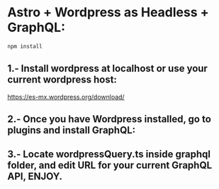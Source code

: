 # Astro + Wordpress as Headless + GraphQL:

```sh
npm install
```


## 1.- Install wordpress at localhost or use your current wordpress host:

https://es-mx.wordpress.org/download/

## 2.- Once you have Wordpress installed, go to plugins and install GraphQL:


## 3.- Locate wordpressQuery.ts inside graphql folder, and edit URL for your current GraphQL API, ENJOY.


